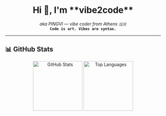 <!-- README.md для vibe2code GitHub профиля -->

<h1 align="center">Hi 👋, I'm **vibe2code**</h1>
<p align="center">
  <em>aka PINGVI — vibe coder from Athens 🇬🇷</em><br>
  <strong><code>Code is art. Vibes are syntax.</code></strong>
</p>

---



## 📊 GitHub Stats

<p align="center">
  <img src="https://github-readme-stats.vercel.app/api?username=vibe2code&show_icons=true&theme=matrix-dark&hide_border=true&count_private=true" height="160" alt="GitHub Stats"/>
  <img src="https://github-readme-stats.vercel.app/api/top-langs/?username=vibe2code&layout=compact&theme=matrix-dark&hide_border=true" height="160" alt="Top Languages"/>
</p>

